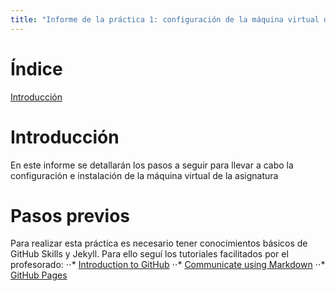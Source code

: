 ```yaml
---
title: "Informe de la práctica 1: configuración de la máquina virtual del IaaS"
---
```

# Índice
[Introducción](#introducción)

# Introducción
En este informe se detallarán los pasos a seguir para llevar a cabo la configuración e instalación de la 
máquina virtual de la asignatura

# Pasos previos 
Para realizar esta práctica es necesario tener conocimientos básicos de GitHub Skills y Jekyll. Para ello 
seguí los tutoriales facilitados por el profesorado:
⋅⋅* [Introduction to GitHub](https://github.com/skills/introduction-to-github)
⋅⋅* [Communicate using Markdown](https://github.com/skills/communicate-using-markdown)
⋅⋅* [GitHub Pages](https://github.com/skills/github-pages)